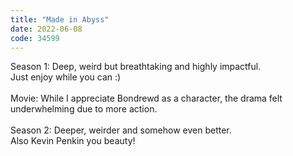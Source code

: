 ```yaml
---
title: "Made in Abyss"
date: 2022-06-08
code: 34599
---
```

Season 1: Deep, weird but breathtaking and highly impactful.
<br>Just enjoy while you can :)
<br><br>
Movie: While I appreciate Bondrewd as a character, the drama felt underwhelming due to more action.
<br><br>
Season 2: Deeper, weirder and somehow even better.
<br>
Also Kevin Penkin you beauty!
